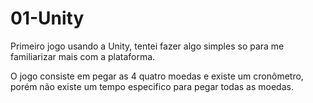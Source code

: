 # 01-Unity

Primeiro jogo usando a Unity, tentei fazer algo simples so para me familiarizar mais com a plataforma.

O jogo consiste em pegar as 4 quatro moedas e existe um cronômetro, porém não existe um tempo especifico para pegar todas as moedas.
